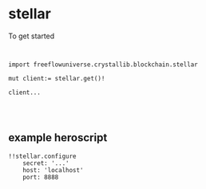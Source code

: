 # stellar



To get started

```vlang


import freeflowuniverse.crystallib.blockchain.stellar

mut client:= stellar.get()!

client...




```

## example heroscript

```hero
!!stellar.configure
    secret: '...'
    host: 'localhost'
    port: 8888
```


